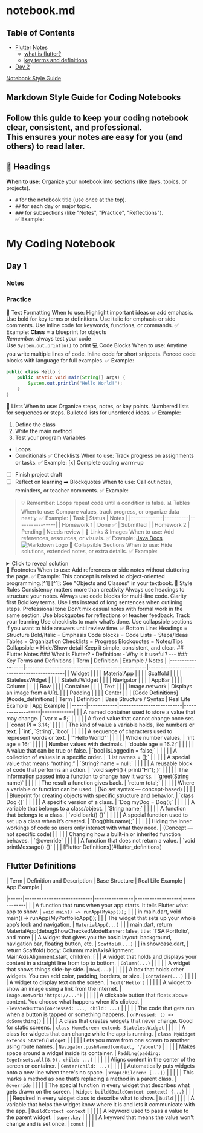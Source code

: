 # notebook.md
## Table of Contents
- [Flutter Notes](#flutter-notes)
  - [what is flutter?](#what-is-flutter)
  - [key terms and definitions](#key-terms-and-definitions)
- [Day 2](#day-2)

[Notebook Style Guide](#markdown-style-guide-for-coding-notebooks)
## Markdown Style Guide for Coding Notebooks
Follow this guide to keep your coding notebook **clear, consistent, and professional**.  
This ensures your notes are easy for you (and others) to read later.
---
## 🔹 Headings
**When to use:** Organize your notebook into sections (like days, topics, or projects).  
- `#` for the notebook title (use once at the top).  
- `##` for each day or major topic.  
- `###` for subsections (like "Notes", "Practice", "Reflections").  
✅ Example:
# My Coding Notebook
## Day 1
### Notes
### Practice
🔡 Text Formatting
When to use: Highlight important ideas or add emphasis.
Use bold for key terms or definitions.
Use italic for emphasis or side comments.
Use inline code for keywords, functions, or commands.
✅ Example:
**Class** = a blueprint for objects  
*Remember:* always test your code  
Use `System.out.println()` to print
 💻 Code Blocks
When to use: Anytime you write multiple lines of code.
Inline code for short snippets.
Fenced code blocks with language for full examples.
✅ Example:
```java
public class Hello {
    public static void main(String[] args) {
        System.out.println("Hello World!");
    }
}
```
🧾 Lists
When to use: Organize steps, notes, or key points.
Numbered lists for sequences or steps.
Bulleted lists for unordered ideas.
✅ Example:
1. Define the class
2. Write the main method
3. Test your program
Variables
- Loops
- Conditionals
 ✅ Checklists
When to use: Track progress on assignments or tasks.
✅ Example:
[x] Complete coding warm-up
- [ ] Finish project draft
- [ ] Reflect on learning
 ➡️ Blockquotes
When to use: Call out notes, reminders, or teacher comments.
✅ Example:
> 💡 Remember: Loops repeat code until a condition is false.
📊 Tables
When to use: Compare values, track progress, or organize data neatly.
✅ Example:
| Task        | Status   | Notes          |
|-------------|----------|----------------|
| Homework 1  | Done ✅  | Submitted      |
| Homework 2  | Pending  | Needs review   |
🔗 Links & Images
When to use: Add references, resources, or visuals.
✅ Example:
[Java Docs](https://docs.oracle.com/javase/8/docs/api/)  
![Markdown Logo](https://upload.wikimedia.org/wikipedia/commons/4/48/Markdown-mark.svg)
 📂 Collapsible Sections
When to use: Hide solutions, extended notes, or extra details.
✅ Example:
<details>
  <summary>Click to reveal solution</summary>
  System.out.println("Answer: 42");
</details>
 📝 Footnotes
When to use: Add references or side notes without cluttering the page.
✅ Example:
This concept is related to object-oriented programming.[^1]
[^1]: See "Objects and Classes" in your textbook.
 🎯 Style Rules
Consistency matters more than creativity
Always use headings to structure your notes.
Always use code blocks for multi-line code.
Clarity first
Bold key terms.
Use lists instead of long sentences when outlining steps.
Professional tone
Don’t mix casual notes with formal work in the same section.
Use blockquotes for reflections or teacher feedback.
Track your learning
Use checklists to mark what’s done.
Use collapsible sections if you want to hide answers until review time.
 ✅ Bottom Line:
Headings = Structure
Bold/Italic = Emphasis
Code blocks = Code
Lists = Steps/Ideas
Tables = Organization
Checklists = Progress
Blockquotes = Notes/Tips
Collapsible = Hide/Show detail
Keep it simple, consistent, and clear.
## Flutter Notes
### What is Flutter?
- Definition:
- Why is it useful?
---
### Key Terms and Definitions
| Term             | Definition                                      | Example / Notes                          |
|------------------|--------------------------------------------------|-------------------------------------------|
| Widget           |                                                  |                                           |
| MaterialApp      |                                                  |                                           |
| Scaffold         |                                                  |                                           |
| StatelessWidget  |                                                  |                                           |
| StatefulWidget   |                                                  |                                           |
| Navigator        |                                                  |                                           |
| AppBar           |                                                  |                                           |
| Column           |                                                  |                                           |
| Row              |                                                  |                                           |
| Container        |                                                  |                                           |
| Text             |                                                  |                                           |
| Image.network    |  Displays an image from a URL                    |                                           |
| Padding    |                    |                     |
| Center      |                    |                     |
[Code Definitions](#code_definitions)
| Term | Definition | Base Structure / Syntax | Real Life Example | App Example |
|------|------------|--------------------------|-------------------|-------------|
|      | A named container used to store a value that may change. | `var x = 5;` |  |  |
|      | A fixed value that cannot change once set. | `const PI = 3.14;` |  |  |
|      | The kind of value a variable holds, like numbers or text. | `int`, `String`, `bool` |  |  |
|      | A sequence of characters used to represent words or text. | `"Hello World"` |  |  |
|      | Whole number values. | `int age = 16;` |  |  |
|      | Number values with decimals. | `double age = 16.2;` |  |  |
|      | A value that can be true or false. | `bool isLoggedIn = false;` |  |  |
|      | A collection of values in a specific order. | `List<String> names = [];` |  |  |
|      | A special value that means “nothing.” | `String? name = null;` |  |  |
|      | A reusable block of code that performs an action. | `void sayHi() { print("Hi"); }` |  |  |
|      | The information passed into a function to change how it works. | `greet(String name)` |  |  |
|      | The result a function gives back. | `return total;` |  |  |
|      | Where a variable or function can be used. | (No set syntax — concept-based) |  |  |
|      | Blueprint for creating objects with specific structure and behavior. | `class Dog {}` |  |  |
|      | A specific version of a class. | `Dog myDog = Dog();` |  |  |
|      | A variable that belongs to a class/object. | `String name;` |  |  |
|      | A function that belongs to a class. | `void bark() {}` |  |  |
|      | A special function used to set up a class when it’s created. | `Dog(this.name);` |  |  |
|      | Hiding the inner workings of code so users only interact with what they need. | (Concept — not specific code) |  | |
|      | Changing how a built-in or inherited function behaves. | `@override` |  |  |
|      | A function that does not return a value. | `void printMessage() {}` |  |  |
[Flutter Definitions](#flutter_definitions)

 

## Flutter Definitions

| Term | Definition and Description | Base Structure | Real Life Example | App Example |

|------|----------------------------|----------------|-------------------|-------------|
|      | A function that runs when your app starts. It tells Flutter what app to show. | `void main() => runApp(MyApp());` |  |  | in main.dart, void main() => runApp(MyPortfolioApp()); |
|      | The widget that sets up your whole app’s look and navigation. | `MaterialApp(...)` |  |  | main.dart, return MaterialApp(debugShowCheckedModeBanner: false, title: 'TSA Portfolio', and more
|      | A widget that gives you the basic layout: background, navigation bar, floating button, etc. | `Scaffold(...)` |  | in showcase.dart,  |  return Scaffold( body: Column( mainAxisAlignment:
MainAxisAlignment.start, children: [
|      | A widget that holds and displays your content in a straight line from top to bottom. | `Column(...)` |  |  |
|      | A widget that shows things side-by-side. | `Row(...)` |  |  |
|      | A box that holds other widgets. You can add color, padding, borders, or size. | `Container(...)` |  |  |
|      | A widget to display text on the screen. | `Text('Hello')` |  |  |
|      | A widget to show an image using a link from the internet. | `Image.network('https://...')` |  |  |
|      | A clickable button that floats above content. You choose what happens when it's clicked. | `ElevatedButton(onPressed: ..., child: ...)` |  |  |
|      | The code that gets run when a button is tapped or something happens. | `onPressed: () => doSomething()` |  |  |
|      | A class that creates widgets that never change. Good for static screens. | `class HomeScreen extends StatelessWidget` |  |  |
|      | A class for widgets that can change while the app is running. | `class MyWidget extends StatefulWidget` |  |  |
|      | Lets you move from one screen to another using route names. | `Navigator.pushNamed(context, '/about')` |  |  |
|      | Makes space around a widget inside its container. | `Padding(padding: EdgeInsets.all(8.0), child: ...)` |  |  |
|      | Aligns content in the center of the screen or container. | `Center(child: ...)` |  |  |
|      | Automatically puts widgets onto a new line when there's no space. | `Wrap(children: [...])` |  |  |
|      | This marks a method as one that’s replacing a method in a parent class. | `@override` |  |  |
|      | The special function in every widget that describes what gets drawn on the screen. | `Widget build(BuildContext context) {...}` |  |  |
|      | Required in every widget class to describe what to show. | `build` |  |  |
|      | A variable that helps the widget know where it is and lets it communicate with the app. | `BuildContext context` |  |  |
|      | A keyword used to pass a value to the parent widget. | `super.key` |  |  |
|      | A keyword that means the value won't change and is set once. | `const` |  |  |

